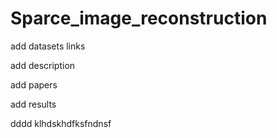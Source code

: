 # Sparce_image_reconstruction


add datasets links

add description 

add papers

add results

dddd
klhdskhdfksfndnsf
